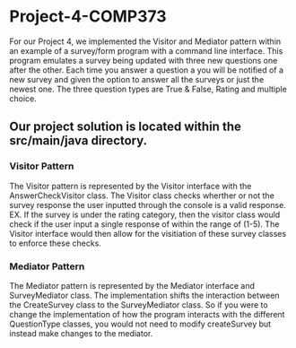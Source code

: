 # Project-4-COMP373


For our Project 4, we implemented the Visitor and Mediator pattern within an example of a survey/form program with a command line interface. This program emulates a survey being updated with three new questions one after the other. Each time you answer a question a you will be notified of a new survey and given the option to answer all the surveys or just the newest one. The three question types are True & False, Rating and multiple choice.


## Our project solution is located within the src/main/java directory.


### Visitor Pattern


The Visitor pattern is represented by the Visitor interface with the AnswerCheckVisitor class. The Visitor class checks wherther or not the survey response the user inputted through the console is a valid response. EX. If the survey is under the rating category, then the visitor class would check if the user input a single response of within the range of (1-5). The Visitor interface would then allow for the visitiation of these survey classes to enforce these checks. 


### Mediator Pattern


The Mediator pattern is represented by the Mediator interface and SurveyMediator class. The implementation shifts the interaction between the CreateSurvey class to the SurveyMediator class. So if you were to change the implementation of how the program interacts with the different QuestionType classes, you would not need to modify createSurvey but instead make changes to the mediator.

